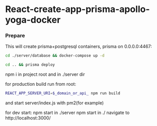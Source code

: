 # React-create-app-prisma-apollo-yoga-docker

### Prepare
 
This will create prisma+postgresql containers, prisma on 0.0.0.0:4467:
  ```sh
  cd ./server/database && docker-compose up -d

  cd .. && prisma deploy
  ```


npm i in project root and in ./server dir

for production build run from root:
  ```sh
  REACT_APP_SERVER_URI=$_domain_or_api_ npm run build
  ```

  and start server/index.js with pm2(for example)


for dev start:
  npm start in ./server
  npm start in ./
   navigate to http://localhost:3000/
